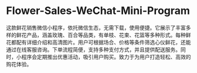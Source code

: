 # Flower-Sales-WeChat-Mini-Program
这款鲜花销售微信小程序，依托微信生态，无需下载，使用便捷。它展示了丰富多样的鲜花产品，涵盖玫瑰、百合等品类，有单枝、花束、花篮等多种形式。每种鲜花都配有详细介绍和高清图片。用户可根据场合、价格等条件筛选心仪鲜花，还能通过在线客服咨询。下单流程简便，支持多种支付方式，并且提供配送服务。同时，小程序会定期推出优惠活动，吸引用户购买。致力于为用户打造轻松、高效的购花体验。 
